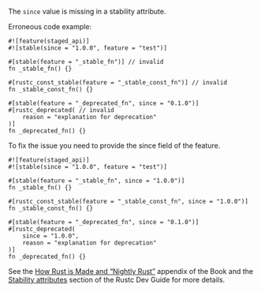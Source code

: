 The `since` value is missing in a stability attribute.


Erroneous code example:

```compile_fail,E0542
#![feature(staged_api)]
#![stable(since = "1.0.0", feature = "test")]

#[stable(feature = "_stable_fn")] // invalid
fn _stable_fn() {}

#[rustc_const_stable(feature = "_stable_const_fn")] // invalid
fn _stable_const_fn() {}

#[stable(feature = "_deprecated_fn", since = "0.1.0")]
#[rustc_deprecated( // invalid
    reason = "explanation for deprecation"
)]
fn _deprecated_fn() {}
```

To fix the issue you need to provide the since field of the feature.

```
#![feature(staged_api)]
#![stable(since = "1.0.0", feature = "test")]

#[stable(feature = "_stable_fn", since = "1.0.0")]
fn _stable_fn() {}

#[rustc_const_stable(feature = "_stable_const_fn", since = "1.0.0")]
fn _stable_const_fn() {}

#[stable(feature = "_deprecated_fn", since = "0.1.0")]
#[rustc_deprecated(
    since = "1.0.0",
    reason = "explanation for deprecation"
)]
fn _deprecated_fn() {}
```

See the [How Rust is Made and “Nightly Rust”][how-rust-made-nightly] appendix
of the Book and the [Stability attributes][stability-attributes] section of the
Rustc Dev Guide for more details.

[how-rust-made-nightly]: https://doc.rust-lang.org/book/appendix-07-nightly-rust.html
[stability-attributes]: https://rustc-dev-guide.rust-lang.org/stability.html
